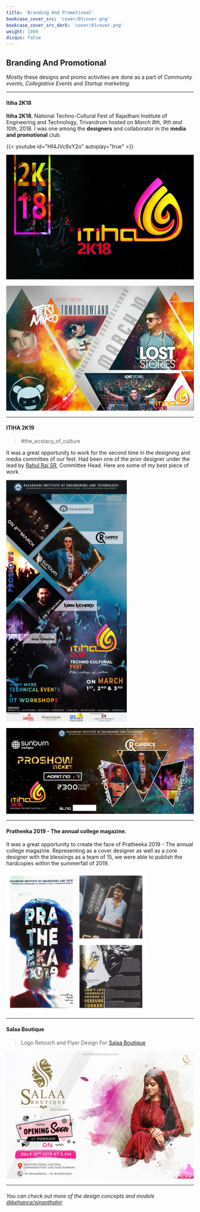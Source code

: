 ```yaml
---
title: 'Branding And Promotional'
bookcase_cover_src: 'cover/01cover.png'
bookcase_cover_src_dark: 'cover/01cover.png'
weight: 1000
disqus: false
---
```


## Branding And Promotional
Mostly these designs and promo activities are done as a part of *Community events*, *Collegiative Events* and *Startup marketing*.

---

#### Itiha 2K18
**Itiha 2K18**, National Techno-Cultural Fest of Rajadhani Institute of Engineering and Technology, Trivandrum hosted on *March 8th, 9th and 10th*, 2018. I was one among the **designers** and collaborator in the **media and promotional** club.

{{< youtube id="Hf4JVc9xY2o" autoplay="true" >}}

![first](header01.png)

![sec](header02.png)

---

#### ITIHA 2K19
> #the_ecstacy_of_culture

It was a great opportunity to work for the second time in the designing and media committee of our fest. Had been one of the prior designer under the lead by [Rahul Raj SR](https://www.linkedin.com/in/rahulraj-s-r-07587a141/), Committee Head. Here are some of my best piece of work. 

![four](01head.png)

![four](03head.png)

---

#### Pratheeka 2019 - The annual college magazine.
It was a great opportunity to create the face of Pratheeka 2019 - The annual college magazine. Representing as a cover designer as well as a core designer with the blessings as a team of 15, we were able to publish the hardcopies within the summerfall of 2019.

![mag](mag.png)

---

#### Salaa Boutique
> Logo Retouch and Flyer Design For [Salaa Boutique](https://www.instagram.com/salaaboutique/)

![salaa](salaa.png)

---

###### You can check out more of the design concepts and models [@behance/sinanthahir](https://www.behance.net/sinanthahir)